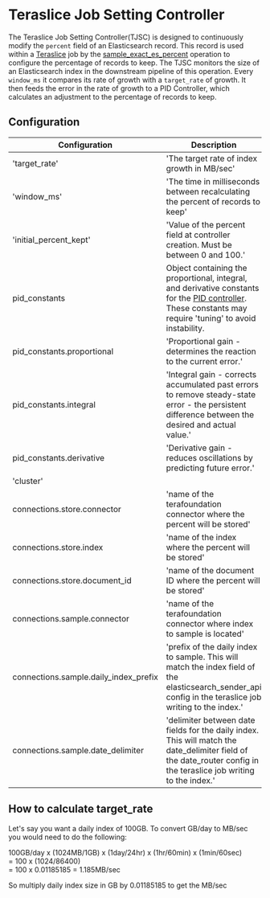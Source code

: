 # Teraslice Job Setting Controller

The Teraslice Job Setting Controller(TJSC) is designed to continuously modify the `percent` field of an Elasticsearch record. This record is used within a [Teraslice](https://github.com/terascope/teraslice) job by the [sample_exact_es_percent](https://github.com/terascope/standard-assets/blob/master/docs/asset/operations/sample_exact_es_percent.md) operation to configure the percentage of records to keep. The TJSC monitors the size of an Elasticsearch index in the downstream pipeline of this operation. Every `window_ms` it compares its rate of growth with a `target_rate` of growth. It then feeds the error in the rate of growth to a PID Controller, which calculates an adjustment to the percentage of records to keep.

## Configuration

| Configuration | Description | Type |  Notes |
| ------------- | ----------- | ---- | ------ |
| 'target_rate' | 'The target rate of index growth in MB/sec' | number | required |
| 'window_ms' | 'The time in milliseconds between recalculating the percent of records to keep' | number | default: 300_000 |
| 'initial_percent_kept' | 'Value of the percent field at controller creation. Must be between 0 and 100.' | number | required |
| pid_constants | Object containing the proportional, integral, and derivative constants for the [PID controller](https://en.wikipedia.org/wiki/Proportional%E2%80%93integral%E2%80%93derivative_controller). These constants may require 'tuning' to avoid instability. | Object | See below |
| pid_constants.proportional | 'Proportional gain - determines the reaction to the current error.' | number | default: 0.1 |
| pid_constants.integral | 'Integral gain - corrects accumulated past errors to remove steady-state error - the persistent difference between the desired and actual value.' | number | default: 0.01 |
| pid_constants.derivative | 'Derivative gain - reduces oscillations by predicting future error.' | number | default: 0.1 |
| 'cluster' | | | |
| connections.store.connector | 'name of the terafoundation connector where the percent will be stored' | String | required |
| connections.store.index | 'name of the index where the percent will be stored' | String | required |
| connections.store.document_id | 'name of the document ID where the percent will be stored' | String | required |
| connections.sample.connector | 'name of the terafoundation connector where index to sample is located' | String | required |
| connections.sample.daily_index_prefix | 'prefix of the daily index to sample. This will match the index field of the elasticsearch_sender_api config in the teraslice job writing to the index.' | String | required |
| connections.sample.date_delimiter |  'delimiter between date fields for the daily index. This will match the date_delimiter field of the date_router config in the teraslice job writing to the index.' | String | defaults to '.' |

## How to calculate target_rate

Let's say you want a daily index of 100GB. To convert GB/day to MB/sec you would need to do the following:  
  
100GB/day x (1024MB/1GB) x (1day/24hr) x (1hr/60min) x (1min/60sec)  
= 100 x (1024/86400)  
= 100 x 0.01185185 = 1.185MB/sec

So multiply daily index size in GB by 0.01185185 to get the MB/sec
